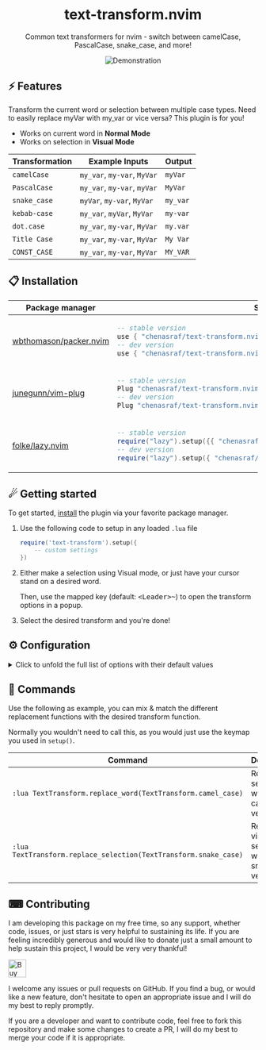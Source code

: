 <p align="center">
  <h1 align="center">text-transform.nvim</h2>
</p>

<p align="center">
   Common text transformers for nvim - switch between camelCase, PascalCase, snake_case, and more!
</p>

<div align="center">
  
![Demonstration](https://github.com/chenasraf/text-transform.nvim/assets/167217/e73f0e27-d72d-4aa6-bfa7-6f691aba9713)
  
</div>

## ⚡️ Features

Transform the current word or selection between multiple case types. Need to easily replace myVar
with my_var or vice versa? This plugin is for you!

- Works on current word in **Normal Mode**
- Works on selection in **Visual Mode**

| Transformation | Example Inputs              | Output   |
| -------------- | --------------------------- | -------- |
| `camelCase`    | `my_var`, `my-var`, `MyVar` | `myVar`  |
| `PascalCase`   | `my_var`, `my-var`, `myVar` | `MyVar`  |
| `snake_case`   | `myVar`, `my-var`, `MyVar`  | `my_var` |
| `kebab-case`   | `my_var`, `myVar`, `MyVar`  | `my-var` |
| `dot.case`     | `my_var`, `my-var`, `MyVar` | `my.var` |
| `Title Case`   | `my_var`, `my-var`, `MyVar` | `My Var` |
| `CONST_CASE`   | `my_var`, `my-var`, `MyVar` | `MY_VAR` |

## 📋 Installation

<div align="center">
<table>
<thead>
<tr>
<th>Package manager</th>
<th>Snippet</th>
</tr>
</thead>
<tbody>
<tr>
<td>

[wbthomason/packer.nvim](https://github.com/wbthomason/packer.nvim)

</td>
<td>

```lua
-- stable version
use { "chenasraf/text-transform.nvim", tag = "*" }
-- dev version
use { "chenasraf/text-transform.nvim" }
```

</td>
</tr>
<tr>
<td>

[junegunn/vim-plug](https://github.com/junegunn/vim-plug)

</td>
<td>

```lua
-- stable version
Plug "chenasraf/text-transform.nvim", { "tag": "*" }
-- dev version
Plug "chenasraf/text-transform.nvim"
```

</td>
</tr>
<tr>
<td>

[folke/lazy.nvim](https://github.com/folke/lazy.nvim)

</td>
<td>

```lua
-- stable version
require("lazy").setup({{ "chenasraf/text-transform.nvim", version = "*" }})
-- dev version
require("lazy").setup({ "chenasraf/text-transform.nvim" })
```

</td>
</tr>
</tbody>
</table>
</div>

## ☄ Getting started

To get started, [install](#-installation) the plugin via your favorite package manager.

1. Use the following code to setup in any loaded `.lua` file

   ```lua
   require('text-transform').setup({
       -- custom settings
   })
   ```

1. Either make a selection using Visual mode, or just have your cursor stand on a desired word.

   Then, use the mapped key (default: <kbd>&lt;Leader&gt;~</kbd>) to open the transform options in a
   popup.

1. Select the desired transform and you're done!

## ⚙ Configuration

<details>
<summary>Click to unfold the full list of options with their default values</summary>

> **Note**: The options are also available in Neovim by calling `:h TextTransform.options`

```lua
require("text-transform").setup({
  -- Prints useful logs about what event are triggered, and reasons actions are executed.
  debug = false,
  -- Keymap to trigger the transform.
  keymap = {
    -- Normal mode keymap.
    ["n"] = "<Leader>~",
    -- Visual mode keymap.
    ["v"] = "<Leader>~",
  },
})
```

</details>

## 🧰 Commands

Use the following as example, you can mix &amp; match the different replacement functions with the
desired transform function.

Normally you wouldn't need to call this, as you would just use the keymap you used in `setup()`.

| Command                                                          | Description                                        |
| ---------------------------------------------------------------- | -------------------------------------------------- |
| `:lua TextTransform.replace_word(TextTransform.camel_case)`      | Replaces selected word with camelCase version.     |
| `:lua TextTransform.replace_selection(TextTransform.snake_case)` | Replaces visual selection with snake_case version. |

## ⌨ Contributing

I am developing this package on my free time, so any support, whether code, issues, or just stars is
very helpful to sustaining its life. If you are feeling incredibly generous and would like to donate
just a small amount to help sustain this project, I would be very very thankful!

<a href='https://ko-fi.com/casraf' target='_blank'>
  <img height='36' style='border:0px;height:36px;'
    src='https://cdn.ko-fi.com/cdn/kofi1.png?v=3'
    alt='Buy Me a Coffee at ko-fi.com' />
</a>

I welcome any issues or pull requests on GitHub. If you find a bug, or would like a new feature,
don't hesitate to open an appropriate issue and I will do my best to reply promptly.

If you are a developer and want to contribute code, feel free to fork this repository and make some
changes to create a PR, I will do my best to merge your code if it is appropriate.
